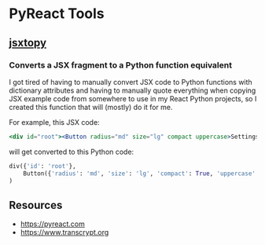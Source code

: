 # PyReact Tools

## [jsxtopy](https://github.com/JennaSys/pyreact-tools/blob/main/jsxtopy.py)
### Converts a JSX fragment to a Python function equivalent
I got tired of having to manually convert JSX code to Python functions with dictionary attributes and having to manually quote everything when copying JSX example code from somewhere to use in my React Python projects, so I created this function that will (mostly) do it for me.

For example, this JSX code:
```jsx
<div id="root"><Button radius="md" size="lg" compact uppercase>Settings</Button></div>
```
will get converted to this Python code:
```python
div({'id': 'root'},
    Button({'radius': 'md', 'size': 'lg', 'compact': True, 'uppercase': True}, "Settings")
)
```

## Resources
- https://pyreact.com
- https://www.transcrypt.org